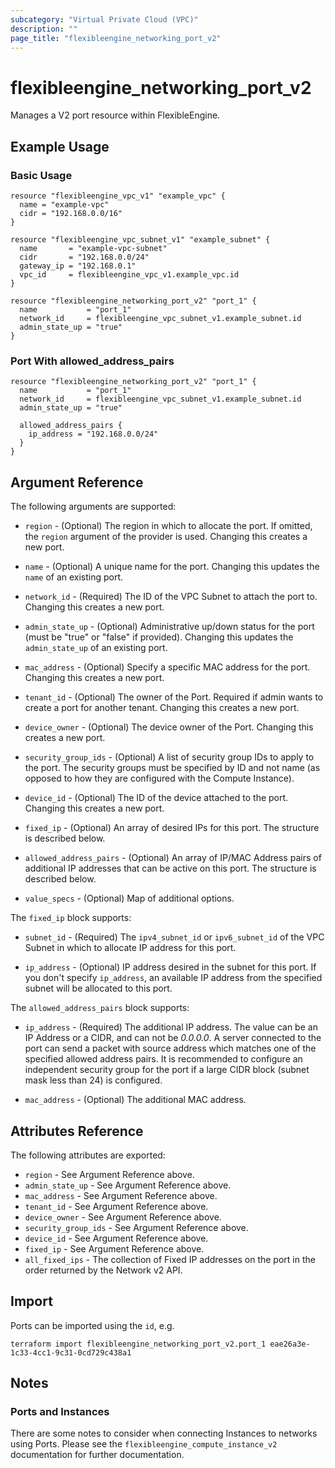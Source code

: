 ```yaml
---
subcategory: "Virtual Private Cloud (VPC)"
description: ""
page_title: "flexibleengine_networking_port_v2"
---
```


# flexibleengine_networking_port_v2

Manages a V2 port resource within FlexibleEngine.

## Example Usage

### Basic Usage

```hcl
resource "flexibleengine_vpc_v1" "example_vpc" {
  name = "example-vpc"
  cidr = "192.168.0.0/16"
}

resource "flexibleengine_vpc_subnet_v1" "example_subnet" {
  name       = "example-vpc-subnet"
  cidr       = "192.168.0.0/24"
  gateway_ip = "192.168.0.1"
  vpc_id     = flexibleengine_vpc_v1.example_vpc.id
}

resource "flexibleengine_networking_port_v2" "port_1" {
  name           = "port_1"
  network_id     = flexibleengine_vpc_subnet_v1.example_subnet.id
  admin_state_up = "true"
}
```

### Port With allowed_address_pairs

```hcl
resource "flexibleengine_networking_port_v2" "port_1" {
  name           = "port_1"
  network_id     = flexibleengine_vpc_subnet_v1.example_subnet.id
  admin_state_up = "true"

  allowed_address_pairs {
    ip_address = "192.168.0.0/24"
  }
}
```

## Argument Reference

The following arguments are supported:

* `region` - (Optional) The region in which to allocate the port. If omitted, the
    `region` argument of the provider is used. Changing this creates a new port.

* `name` - (Optional) A unique name for the port. Changing this
    updates the `name` of an existing port.

* `network_id` - (Required) The ID of the VPC Subnet to attach the port to. Changing
    this creates a new port.

* `admin_state_up` - (Optional) Administrative up/down status for the port
    (must be "true" or "false" if provided). Changing this updates the
    `admin_state_up` of an existing port.

* `mac_address` - (Optional) Specify a specific MAC address for the port. Changing
    this creates a new port.

* `tenant_id` - (Optional) The owner of the Port. Required if admin wants
    to create a port for another tenant. Changing this creates a new port.

* `device_owner` - (Optional) The device owner of the Port. Changing this creates
    a new port.

* `security_group_ids` - (Optional) A list of security group IDs to apply to the
    port. The security groups must be specified by ID and not name (as opposed
    to how they are configured with the Compute Instance).

* `device_id` - (Optional) The ID of the device attached to the port. Changing this
    creates a new port.

* `fixed_ip` - (Optional) An array of desired IPs for this port. The structure is
    described below.

* `allowed_address_pairs` - (Optional) An array of IP/MAC Address pairs of additional IP
    addresses that can be active on this port. The structure is described below.

* `value_specs` - (Optional) Map of additional options.

The `fixed_ip` block supports:

* `subnet_id` - (Required) The `ipv4_subnet_id` or `ipv6_subnet_id` of the
    VPC Subnet in which to allocate IP address for this port.

* `ip_address` - (Optional) IP address desired in the subnet for this port. If
    you don't specify `ip_address`, an available IP address from the specified
    subnet will be allocated to this port.

The `allowed_address_pairs` block supports:

* `ip_address` - (Required) The additional IP address. The value can be an IP Address or a CIDR,
    and can not be *0.0.0.0*. A server connected to the port can send a packet with source address
    which matches one of the specified allowed address pairs.
    It is recommended to configure an independent security group for the port if a large CIDR
    block (subnet mask less than 24) is configured.

* `mac_address` - (Optional) The additional MAC address.

## Attributes Reference

The following attributes are exported:

* `region` - See Argument Reference above.
* `admin_state_up` - See Argument Reference above.
* `mac_address` - See Argument Reference above.
* `tenant_id` - See Argument Reference above.
* `device_owner` - See Argument Reference above.
* `security_group_ids` - See Argument Reference above.
* `device_id` - See Argument Reference above.
* `fixed_ip` - See Argument Reference above.
* `all_fixed_ips` - The collection of Fixed IP addresses on the port in the
  order returned by the Network v2 API.

## Import

Ports can be imported using the `id`, e.g.

```shell
terraform import flexibleengine_networking_port_v2.port_1 eae26a3e-1c33-4cc1-9c31-0cd729c438a1
```

## Notes

### Ports and Instances

There are some notes to consider when connecting Instances to networks using
Ports. Please see the `flexibleengine_compute_instance_v2` documentation for further
documentation.

